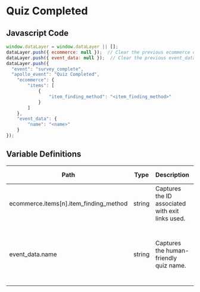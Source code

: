 # Quiz Completed

### 

## Javascript Code
```js
window.dataLayer = window.dataLayer || [];
dataLayer.push({ ecommerce: null });  // Clear the previous ecommerce object.
dataLayer.push({ event_data: null });  // Clear the previous event_data object.
dataLayer.push({
  "event": "survey_complete",
  "apollo_event": "Quiz Completed",
    "ecommerce": {
        "items": [
            {
                "item_finding_method": "<item_finding_method>"
            }
        ]
    },
    "event_data": {
        "name": "<name>"
    }
});
```

## Variable Definitions

|Path|Type|Description|Example|Pattern|Min Length|Max Length|Minimum|Maximum|Multiple Of|
| --- | --- | --- | --- | --- | --- | --- | --- | --- | --- |
|ecommerce.items[n].item_finding_method|string|Captures the ID associated with exit links used.||||||||
|event_data.name|string|Captures the human-friendly quiz name.|Floor Chooser, Swim Finder, Movie Decider, My Next Book|||||||




